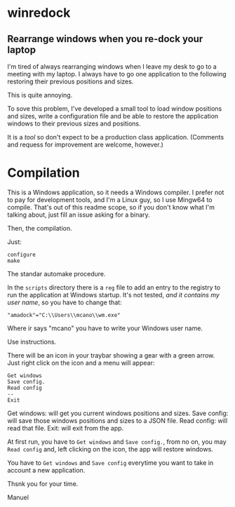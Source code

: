 # winredock

## Rearrange windows when you re-dock your laptop

I'm tired of always rearranging windows when I leave my desk to go to
a meeting with my laptop. I always have to go one application to the
following restoring their previous positions and sizes.

This is quite annoying.

To sove this problem, I've developed a small tool to load window
positions and sizes, write a configuration file and be able to restore
the application windows to their previous sizes and positions.

It is a *tool* so don't expect to be a production class
application. (Comments and requess for improvement are welcome,
however.)

# Compilation

This is a Windows application, so it needs a Windows compiler. I prefer
not to pay for development tools, and I'm a Linux guy, so I use
Mingw64 to compile. That's out of this readme scope, so if you don't
know what I'm talking about, just fill an issue asking for a binary.

Then, the compilation.

Just:

    configure
    make

The standar automake procedure.

In the `scripts` directory there is a `reg` file to add an entry to
the registry to run the application at Windows startup. It's not
tested, _and it contains my user name_, so you have to change that:

    "amadock"="C:\\Users\\mcano\\wm.exe"

Where ir says "mcano" you have to write your Windows user name.

Use instructions.

There will be an icon in your traybar showing a gear with a green
arrow. Just right click on the icon and a menu will appear:

    Get windows
    Save config.
    Read config
    --
    Exit

Get windows: will get you current windows positions and sizes.
Save config: will save those windows positions and sizes to a JSON
file.
Read config: will read that file.
Exit: will exit from the app.

At first run, you have to `Get windows` and `Save config.`, from no
on, you may `Read config` and, left clicking on the icon, the app will
restore windows.

You have to `Get windows` and `Save config` everytime you want to take
in account a new application.


Thsnk you for your time.

Manuel